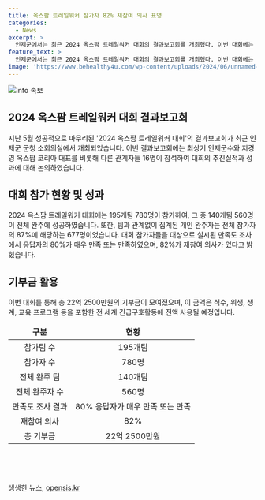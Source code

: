 ```yaml
---
title: 옥스팜 트레일워커 참가자 82% 재참여 의사 표명
categories:
  - News
excerpt: >
  인제군에서는 최근 2024 옥스팜 트레일워커 대회의 결과보고회를 개최했다. 이번 대회에는 195개팀 780명이 참가해 140개팀 560명이 전체 완주에 성공했고, 개인 완주자는 전체 참가자의 87%에 달했다. 대회를 통해 모인 기부금 2억 2250여 만원은 전 세계 긴급구호활동에 사용될 예정이다. 이에 대한 참가자들의 만족도는 매우 높았고 재참여 의사도 많았다. #옥스팜 #트레일워커 #참가자 #재참여 #인제군
feature_text: >
  인제군에서는 최근 2024 옥스팜 트레일워커 대회의 결과보고회를 개최했다. 이번 대회에는 195개팀 780명이 참가해 140개팀 560명이 전체 완주에 성공했고, 개인 완주자는 전체 참가자의 87%에 달했다. 대회를 통해 모인 기부금 2억 2250여 만원은 전 세계 긴급구호활동에 사용될 예정이다. 이에 대한 참가자들의 만족도는 매우 높았고 재참여 의사도 많았다. #옥스팜 #트레일워커 #참가자 #재참여 #인제군
image: 'https://www.behealthy4u.com/wp-content/uploads/2024/06/unnamed-file.png'
---
```


<p><img src="https://www.behealthy4u.com/wp-content/uploads/2024/06/unnamed-file.png" alt="info 속보" /></p>

<h2 data-ke-size="size26">2024 옥스팜 트레일워커 대회 결과보고회</h2>

<p data-ke-size="size16">지난 5월 성공적으로 마무리된 '2024 옥스팜 트레일워커 대회'의 결과보고회가 최근 인제군 군청 소회의실에서 개최되었습니다. 이번 결과보고회에는 최상기 인제군수와 지경영 옥스팜 코리아 대표를 비롯해 다른 관계자들 16명이 참석하여 대회의 추진실적과 성과에 대해 논의하였습니다.</p>

<h2 data-ke-size="size24">대회 참가 현황 및 성과</h2>

<p data-ke-size="size16">2024 옥스팜 트레일워커 대회에는 195개팀 780명이 참가하여, 그 중 140개팀 560명이 전체 완주에 성공하였습니다. 또한, 팀과 관계없이 집계된 개인 완주자는 전체 참가자의 87%에 해당하는 677명이었습니다. 대회 참가자들을 대상으로 실시된 만족도 조사에서 응답자의 80%가 매우 만족 또는 만족하였으며, 82%가 재참여 의사가 있다고 밝혔습니다.</p>

<h2 data-ke-size="size24">기부금 활용</h2>

<p data-ke-size="size16">이번 대회를 통해 총 22억 2500만원의 기부금이 모여졌으며, 이 금액은 식수, 위생, 생계, 교육 프로그램 등을 포함한 전 세계 긴급구호활동에 전액 사용될 예정입니다.</p>

<table>
    <thead>
        <tr>
            <td style="text-align:center;"><b>구분</b></td>
            <td style="text-align:center;"><b>현황</b></td>
        </tr>
    </thead>
    <tbody>
        <tr>
            <td style="text-align:center;">참가팀 수</td>
            <td style="text-align:center;">195개팀</td>
        </tr>
        <tr>
            <td style="text-align:center;">참가자 수</td>
            <td style="text-align:center;">780명</td>
        </tr>
        <tr>
            <td style="text-align:center;">전체 완주 팀</td>
            <td style="text-align:center;">140개팀</td>
        </tr>
        <tr>
            <td style="text-align:center;">전체 완주자 수</td>
            <td style="text-align:center;">560명</td>
        </tr>
        <tr>
            <td style="text-align:center;">만족도 조사 결과</td>
            <td style="text-align:center;">80% 응답자가 매우 만족 또는 만족</td>
        </tr>
        <tr>
            <td style="text-align:center;">재참여 의사</td>
            <td style="text-align:center;">82%</td>
        </tr>
        <tr>
            <td style="text-align:center;">총 기부금</td>
            <td style="text-align:center;">22억 2500만원</td>
        </tr>
    </tbody>
</table> 

<p data-ke-size="size16">&nbsp;</p>

<p data-ke-size="size16">&nbsp;</p>
생생한 뉴스, <a href="https://opensis.kr" rel="dofollow">opensis.kr</a>


